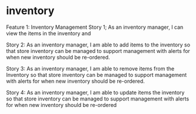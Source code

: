 # inventory
Feature 1: Inventory Management
Story 1; As an inventory manager, I can view the items in the inventory and

Story 2: As an inventory manager, I am able to add items to the inventory so that store inventory can be managed to support management with alerts for when new inventory should be re-ordered.

Story 3: As an inventory manager, I am able to remove items from the Inventory so that store inventory can be managed to support management with alerts for when new inventory should be re-ordered.


Story 4: As an inventory manager, I am able to update items the inventory so that store inventory can be managed to support management with alerts for when new inventory should be re-ordered
